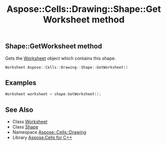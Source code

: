 ﻿---
title: Aspose::Cells::Drawing::Shape::GetWorksheet method
linktitle: GetWorksheet
second_title: Aspose.Cells for C++ API Reference
description: 'Aspose::Cells::Drawing::Shape::GetWorksheet method. Gets the Worksheet object which contains this shape in C++.'
type: docs
weight: 4400
url: /cpp/aspose.cells.drawing/shape/getworksheet/
---
## Shape::GetWorksheet method


Gets the [Worksheet](../../../aspose.cells/worksheet/) object which contains this shape.

```cpp
Worksheet Aspose::Cells::Drawing::Shape::GetWorksheet()
```


## Examples


```cpp
Worksheet worksheet = shape.GetWorksheet();
```

## See Also

* Class [Worksheet](../../../aspose.cells/worksheet/)
* Class [Shape](../)
* Namespace [Aspose::Cells::Drawing](../../)
* Library [Aspose.Cells for C++](../../../)
